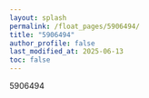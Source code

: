 ```yaml
---
layout: splash
permalink: /float_pages/5906494/
title: "5906494"
author_profile: false
last_modified_at: 2025-06-13
toc: false
---
```

 
5906494

